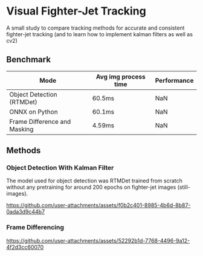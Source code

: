 # Visual Fighter-Jet Tracking
A small study to compare tracking methods for accurate and consistent fighter-jet tracking (and to learn how to implement kalman filters as well as cv2)

## Benchmark
| Mode  | Avg img process time | Performance |
| ------------- | ------------- | ------------- |
| Object Detection (RTMDet)  | 60.5ms  | NaN |
| ONNX on Python  | 60.1ms  | NaN |
| Frame Difference and Masking  | 4.59ms  | NaN |


## Methods
### Object Detection With Kalman Filter
The model used for object detection was RTMDet trained from scratch without any pretraining for around 200 epochs on fighter-jet images (still-images).

https://github.com/user-attachments/assets/f0b2c401-8985-4b6d-8b87-0ada3d9c44b7


 
### Frame Differencing
https://github.com/user-attachments/assets/52292b1d-7768-4496-9a12-4f2d3cc60070

